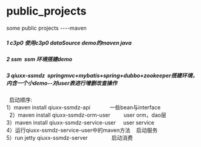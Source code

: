# public_projects
some public projects ----maven
<h5> 1 c3p0 使用c3p0 dataSource demo的maven java             </h5>
<h5> 2 ssm  ssm 环境搭建demo                                  </h5>
<h5> 3 qiuxx-ssmdz  springmvc+mybatis+spring+dubbo+zookeeper搭建环境，内含一个小demo--对user表进行增删改查操作           </h5>
   启动顺序:                                                      <br/>
1）maven install qiuxx-ssmdz-api              一些bean与interface        <br/>  
2）maven install qiuxx-ssmdz-orm-user         user orm，dao层           <br/>
3）maven install qiuxx-ssmdz-service-user      user service             <br/>
4）运行qiuxx-ssmdz-service-user中的maven方法    启动服务                  <br/>
5）run jetty qiuxx-ssmdz-server                启动消费                  <br/>
